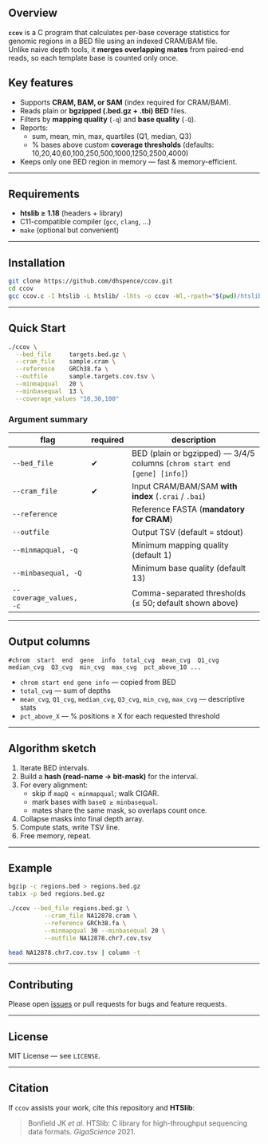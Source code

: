 
## Overview

**`ccov`** is a C program that calculates per-base coverage statistics for genomic regions in a BED file using an indexed CRAM/BAM file.  
Unlike naive depth tools, it **merges overlapping mates** from paired-end reads, so each template base is counted only once.

Key features
------------

* Supports **CRAM, BAM, or SAM** (index required for CRAM/BAM).  
* Reads plain or **bgzipped (.bed.gz + .tbi) BED** files.  
* Filters by **mapping quality** (`-q`) and **base quality** (`-Q`).  
* Reports:
  - sum, mean, min, max, quartiles (Q1, median, Q3)  
  - % bases above custom **coverage thresholds** (defaults: 10,20,40,60,100,250,500,1000,1250,2500,4000)  
* Keeps only one BED region in memory — fast & memory-efficient.

---

## Requirements

* **htslib ≥ 1.18** (headers + library)  
* C11-compatible compiler (`gcc`, `clang`, …)  
* `make` (optional but convenient)

---

## Installation

```bash
git clone https://github.com/dhspence/ccov.git
cd ccov
gcc ccov.c -I htslib -L htslib/ -lhts -o ccov -Wl,-rpath="$(pwd)/htslib/" -lz -lpthread -lm

```

---

## Quick Start

```bash
./ccov \
  --bed_file     targets.bed.gz \
  --cram_file    sample.cram \
  --reference    GRCh38.fa \
  --outfile      sample.targets.cov.tsv \
  --minmapqual   20 \
  --minbasequal  13 \
  --coverage_values "10,30,100"
```

### Argument summary

| flag | required | description |
|------|----------|-------------|
| `--bed_file`        | ✔ | BED (plain or bgzipped) — 3/4/5 columns (`chrom start end [gene] [info]`) |
| `--cram_file`       | ✔ | Input CRAM/BAM/SAM **with index** (`.crai` / `.bai`) |
| `--reference`       |   | Reference FASTA (**mandatory for CRAM**) |
| `--outfile`         |   | Output TSV (default = stdout) |
| `--minmapqual, -q`  |   | Minimum mapping quality (default 1) |
| `--minbasequal, -Q` |   | Minimum base quality (default 13) |
| `--coverage_values, -c` |   | Comma-separated thresholds (≤ 50; default shown above) |

---

## Output columns

```
#chrom  start  end  gene  info  total_cvg  mean_cvg  Q1_cvg  median_cvg  Q3_cvg  min_cvg  max_cvg  pct_above_10 ...
```

* `chrom start end gene info` — copied from BED  
* `total_cvg` — sum of depths  
* `mean_cvg`, `Q1_cvg`, `median_cvg`, `Q3_cvg`, `min_cvg`, `max_cvg` — descriptive stats  
* `pct_above_X` — % positions ≥ X for each requested threshold

---

## Algorithm sketch

1. Iterate BED intervals.  
2. Build a **hash (read-name → bit-mask)** for the interval.  
3. For every alignment:
   * skip if `mapQ < minmapqual`; walk CIGAR.  
   * mark bases with `baseQ ≥ minbasequal`.  
   * mates share the same mask, so overlaps count once.  
4. Collapse masks into final depth array.  
5. Compute stats, write TSV line.  
6. Free memory, repeat.

---

## Example

```bash
bgzip -c regions.bed > regions.bed.gz
tabix -p bed regions.bed.gz

./ccov --bed_file regions.bed.gz \
          --cram_file NA12878.cram \
          --reference GRCh38.fa \
          --minmapqual 30 --minbasequal 20 \
          --outfile NA12878.chr7.cov.tsv
```

```bash
head NA12878.chr7.cov.tsv | column -t
```

---

## Contributing

Please open [issues](https://github.com/your-org/ccov/issues) or pull requests for bugs and feature requests.

---

## License

MIT License — see `LICENSE`.

---

## Citation

If `ccov` assists your work, cite this repository and **HTSlib**:

> Bonfield JK *et al.* HTSlib: C library for high-throughput sequencing data formats. *GigaScience* 2021.
```

